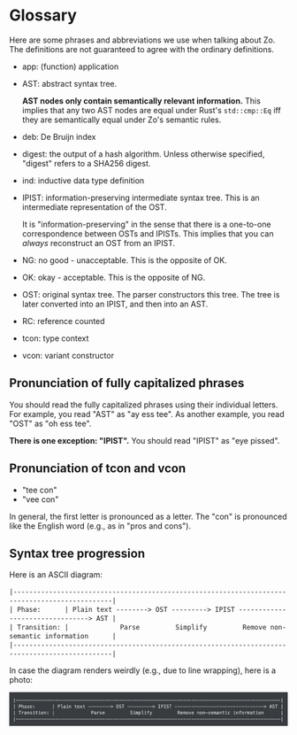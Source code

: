 # Glossary

Here are some phrases and abbreviations
we use when talking about Zo.
The definitions are not guaranteed to agree
with the ordinary definitions.

- app: (function) application
- AST: abstract syntax tree.

  **AST nodes only contain semantically relevant information.**
  This implies that any two AST nodes are equal
  under Rust's `std::cmp::Eq` iff
  they are semantically equal under Zo's semantic rules.

- deb: De Bruijn index
- digest: the output of a hash algorithm.
  Unless otherwise specified, "digest" refers to
  a SHA256 digest.
- ind: inductive data type definition
- IPIST: information-preserving intermediate syntax tree.
  This is an intermediate representation of the OST.

  It is "information-preserving" in the sense that
  there is a one-to-one correspondence between OSTs and IPISTs.
  This implies that you can _always_
  reconstruct an OST from an IPIST.

- NG: no good - unacceptable. This is the opposite of OK.

- OK: okay - acceptable. This is the opposite of NG.

- OST: original syntax tree.
  The parser constructors this tree.
  The tree is later converted into an IPIST,
  and then into an AST.
- RC: reference counted
- tcon: type context
- vcon: variant constructor

## Pronunciation of fully capitalized phrases

You should read the fully capitalized phrases using their individual letters.
For example, you read "AST" as "ay ess tee".
As another example, you read "OST" as "oh ess tee".

**There is one exception: "IPIST".**
You should read "IPIST" as "eye pissed".

## Pronunciation of tcon and vcon

- "tee con"
- "vee con"

In general, the first letter is pronounced as a letter.
The "con" is pronounced like the English word (e.g., as in "pros and cons").

## Syntax tree progression

Here is an ASCII diagram:

```plaintext
|-----------------------------------------------------------------------------------------------|
| Phase:      | Plain text --------> OST ---------> IPIST --------------------------------> AST |
| Transition: |             Parse         Simplify         Remove non-semantic information      |
|-----------------------------------------------------------------------------------------------|
```

In case the diagram renders weirdly (e.g., due to line wrapping),
here is a photo:

![syntax tree diagram](./syntax_tree_progression_diagram.png)
